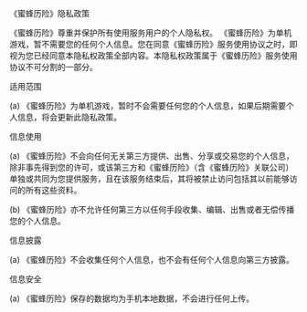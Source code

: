 《蜜蜂历险》隐私政策

《蜜蜂历险》尊重并保护所有使用服务用户的个人隐私权。 《蜜蜂历险》为单机游戏，暂不需要您的任何个人信息。您在同意《蜜蜂历险》服务使用协议之时，即视为您已经同意本隐私权政策全部内容。本隐私权政策属于《蜜蜂历险》服务使用协议不可分割的一部分。

适用范围

(a) 《蜜蜂历险》为单机游戏，暂时不会需要任何您的个人信息，如果后期需要个人信息，将会更新此隐私政策。

信息使用

(a) 《蜜蜂历险》不会向任何无关第三方提供、出售、分享或交易您的个人信息，除非事先得到您的许可，或该第三方和《蜜蜂历险》（含《蜜蜂历险》关联公司）单独或共同为您提供服务，且在该服务结束后，其将被禁止访问包括其以前能够访问的所有这些资料。

(b) 《蜜蜂历险》亦不允许任何第三方以任何手段收集、编辑、出售或者无偿传播您的个人信息。

信息披露

(a) 《蜜蜂历险》不会收集任何个人信息，也不会有任何个人信息向第三方披露。

信息安全

(a) 《蜜蜂历险》保存的数据均为手机本地数据，不会进行任何上传。
